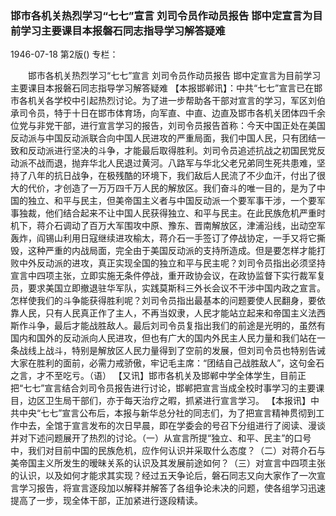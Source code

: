 ### 邯市各机关热烈学习“七七”宣言  刘司令员作动员报告  邯中定宣言为目前学习主要课目本报磐石同志指导学习解答疑难

1946-07-18
第2版()
专栏：

　　邯市各机关热烈学习“七七”宣言
    刘司令员作动员报告
    邯中定宣言为目前学习主要课目本报磐石同志指导学习解答疑难
    【本报邯郸讯】：中共“七七”宣言已在邯市各机关各学校中引起热烈讨论。为了进一步帮助各干部对宣言的学习，军区刘伯承司令员，特于十日在邯市体育场，向军直、中直、边直及邯市各机关团体四千余位党与非党干部，进行宣言学习的报告，刘司令员报告首称：今天中国正处在美国反动派与中国反动派联合向中国人民进攻的严重局面，我们中国人民，只有团结一致和反动派进行坚决的斗争，才能最后取得胜利。刘司令员追述抗战之初国民党反动派不战而退，抛弃华北人民退过黄河。八路军与华北父老兄弟同生死共患难，坚持了八年的抗日战争，在极残酷的环境下，我们敌后人民流了不少血汗，付出了很大的代价，才创造了一万万四千万人民的解放区。我们奋斗的唯一目的，是为了中国的独立、和平与民主，但美帝国主义者与中国反动派一个要军事干涉，一个要军事独裁，他们结合起来不让中国人民获得独立、和平与民主。在此民族危机严重时机下，蒋介石调动了百万大军围攻中原、豫东、晋南解放区，津浦沿线，出动空军轰炸，阎锡山利用日寇继续进攻榆太，蒋介石一手签订了停战协定，一手又将它撕毁，这种严重的内战局面，完全由于美国反动派的支持所造成。但是要怎样才能打败中外反动派的进攻，真正实现全国的独立和平与民主呢？刘司令员指出必须坚持宣言中四项主张，立即实施无条件停战，重开政协会议，在政协监督下实行裁军复员，要求美国立即撤退驻华军队，实践莫斯科三外长会议不干涉中国内政之宣言。怎样使我们的斗争能获得胜利呢？刘司令员指出最基本的问题要使人民翻身，要依靠人民，只有人民真正作了主人，不再当奴隶，人民才能站立起来和帝国主义法西斯作斗争，最后才能战胜敌人。最后刘司令员复指出我们的前途是光明的，虽然有国内和国外的反动派向人民进攻，但也有广大的国内外民主人民力量和我们站在一条战线上战斗，特别是解放区人民力量得到了空前的发展，但刘司令员也特别告诫大家在胜利的面前，必需力戒骄傲，牢记毛主席：“团结自己战胜敌人”，这句金石之言，才不至吃亏。（语）
    【又讯】邯市各机关及邯郸中学全体学生，目前正把“七七”宣言结合刘司令员报告进行讨论，邯郸把宣言当成全校时事学习的主要课目，边区卫生局干部们，亦于每天治疗之暇，抓紧进行宣言学习。
    【本报讯】中共中央“七七”宣言公布后，本报与新华总分社的同志们，为了把宣言精神贯彻到工作中去，全馆于宣言发布的次日早晨，即在学委会的号召下分组进行了阅读、漫谈并对下述问题展开了热烈的讨论。（一）从宣言所提“独立、和平、民主”的口号中，我们对目前中国的民族危机，应作何认识并采取什么态度？（二）对蒋介石与美帝国主义所发生的暧昧关系的认识及其发展前途如何？（三）对宣言中四项主张的认识，以及如何才能求其实现？经过五天争论后，磐石同志又向大家作了一次宣言学习报告，将宣言逐段加以解释并解答了各组争论未决的问题，使各组学习迅速提高了一步，现全体干部，正加紧进行逐段精读。
